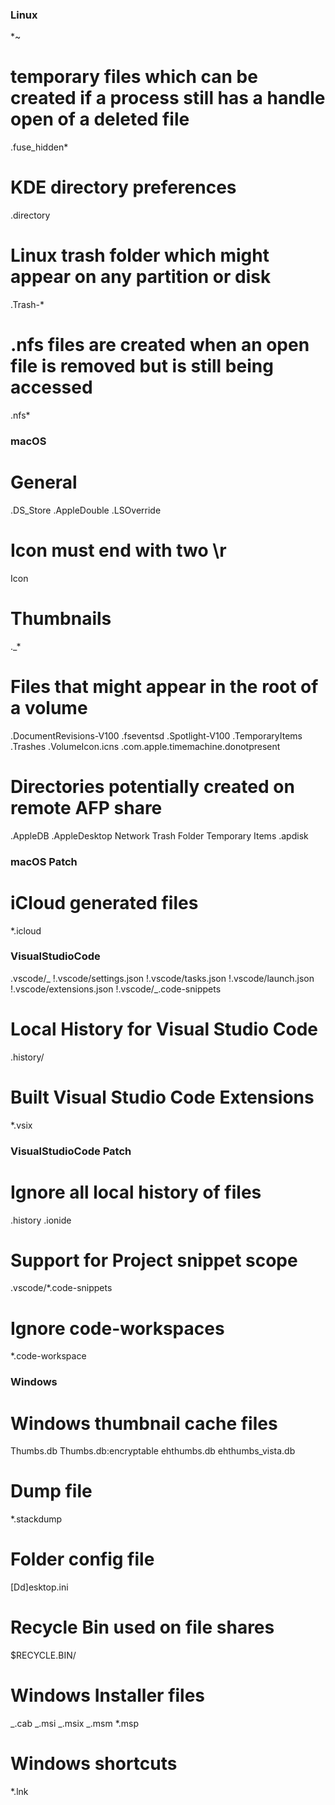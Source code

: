 ### Linux

\*~

# temporary files which can be created if a process still has a handle open of a deleted file

.fuse_hidden\*

# KDE directory preferences

.directory

# Linux trash folder which might appear on any partition or disk

.Trash-\*

# .nfs files are created when an open file is removed but is still being accessed

.nfs\*

### macOS

# General

.DS_Store
.AppleDouble
.LSOverride

# Icon must end with two \r

Icon

# Thumbnails

.\_\*

# Files that might appear in the root of a volume

.DocumentRevisions-V100
.fseventsd
.Spotlight-V100
.TemporaryItems
.Trashes
.VolumeIcon.icns
.com.apple.timemachine.donotpresent

# Directories potentially created on remote AFP share

.AppleDB
.AppleDesktop
Network Trash Folder
Temporary Items
.apdisk

### macOS Patch

# iCloud generated files

\*.icloud

### VisualStudioCode

.vscode/_
!.vscode/settings.json
!.vscode/tasks.json
!.vscode/launch.json
!.vscode/extensions.json
!.vscode/_.code-snippets

# Local History for Visual Studio Code

.history/

# Built Visual Studio Code Extensions

\*.vsix

### VisualStudioCode Patch

# Ignore all local history of files

.history
.ionide

# Support for Project snippet scope

.vscode/\*.code-snippets

# Ignore code-workspaces

\*.code-workspace

### Windows

# Windows thumbnail cache files

Thumbs.db
Thumbs.db:encryptable
ehthumbs.db
ehthumbs_vista.db

# Dump file

\*.stackdump

# Folder config file

[Dd]esktop.ini

# Recycle Bin used on file shares

$RECYCLE.BIN/

# Windows Installer files

_.cab
_.msi
_.msix
_.msm
\*.msp

# Windows shortcuts

\*.lnk
